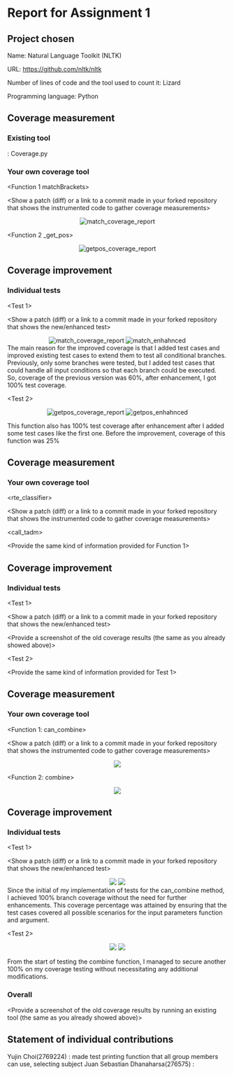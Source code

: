 # Report for Assignment 1

## Project chosen

Name:  Natural Language Toolkit (NLTK)

URL: https://github.com/nltk/nltk

Number of lines of code and the tool used to count it: Lizard

Programming language: Python

## Coverage measurement

### Existing tool
: Coverage.py
<Inform the name of the existing tool that was executed and how it was executed>

<Show the coverage results provided by the existing tool with a screenshot>


### Your own coverage tool

<The following is supposed to be repeated for each group member>

<Yujin Choi>

<Function 1 matchBrackets>

<Show a patch (diff) or a link to a commit made in your forked repository that shows the instrumented code to gather coverage measurements>

<div align="center">
  <img src="https://github.com/asdnng/nltk_SEP_group120/blob/main/images/match_results.png" alt="match_coverage_report">
</div>

<Function 2 _get_pos>
<div align="center">
  <img src="https://github.com/asdnng/nltk_SEP_group120/blob/main/images/getpos_results.png" alt="getpos_coverage_report">
</div>

## Coverage improvement

### Individual tests

<The following is supposed to be repeated for each group member>

<Yujin Choi>

<Test 1>

<Show a patch (diff) or a link to a commit made in your forked repository that shows the new/enhanced test>

<div align="center">
  <img src="https://github.com/asdnng/nltk_SEP_group120/blob/main/images/match_results.png" alt="match_coverage_report">
  <img src="https://github.com/asdnng/nltk_SEP_group120/blob/main/images/match_enhanced.png" alt="match_enhahnced">
</div>

<State the coverage improvement with a number and elaborate on why the coverage is improved>
 The main reason for the improved coverage is that I added test cases and improved existing test cases to extend them to test all conditional branches. Previously, only some branches were tested, but I added test cases that could handle all input conditions so that each branch could be executed. So, coverage of the previous version was 60%, after enhancement, I got 100% test coverage.

<Test 2>

<div align="center">
  <img src="https://github.com/asdnng/nltk_SEP_group120/blob/main/images/getpos_results.png" alt="getpos_coverage_report">
  <img src="https://github.com/asdnng/nltk_SEP_group120/blob/main/images/getpos_enhanced.png" alt="getpos_enhahnced">
</div>

 This function also has 100% test coverage after enhancement after I added some test cases like the first one. Before the improvement, coverage of this function was 25%

 ## Coverage measurement

 ### Your own coverage tool

 <Junhyeok Lee>

<rte_classifier>

<Show a patch (diff) or a link to a commit made in your forked repository that shows the instrumented code to gather coverage measurements>

<Provide a screenshot of the coverage results output by the instrumentation>
  
<call_tadm>

<Provide the same kind of information provided for Function 1>

## Coverage improvement

### Individual tests

<Junhyeok Lee>

<Test 1>

<Show a patch (diff) or a link to a commit made in your forked repository that shows the new/enhanced test>

<Provide a screenshot of the old coverage results (the same as you already showed above)>

<Provide a screenshot of the new coverage results>

<State the coverage improvement with a number and elaborate on why the coverage is improved>

<Test 2>

<Provide the same kind of information provided for Test 1>

## Coverage measurement

### Your own coverage tool

<Juan Sebastian Dhanaharsa>

<Function 1: can_combine>

<Show a patch (diff) or a link to a commit made in your forked repository that shows the instrumented code to gather coverage measurements>

<div align="center">
  <img src="https://github.com/asdnng/nltk_SEP_group120/blob/main/images/can_combine.png">
</div>

<Function 2: combine>
<div align="center">
  <img src="https://github.com/asdnng/nltk_SEP_group120/blob/main/images/combine.png">
</div>

## Coverage improvement

### Individual tests

<The following is supposed to be repeated for each group member>

<Juan Sebastian Dhanaharsa>

<Test 1>

<Show a patch (diff) or a link to a commit made in your forked repository that shows the new/enhanced test>

<div align="center">
  <img src="https://github.com/asdnng/nltk_SEP_group120/blob/main/images/can_combine%20coverage.png">
  <img src="hhttps://github.com/asdnng/nltk_SEP_group120/blob/main/images/can_combine%20hit.png">
</div>

<State the coverage improvement with a number and elaborate on why the coverage is improved>
Since the initial of my implementation of tests for the can_combine method, I achieved 100% branch coverage without the need for further enhancements. This coverage percentage was attained by ensuring that the test cases covered all possible scenarios for the input parameters function and argument.

<Test 2>

<div align="center">
  <img src="https://github.com/asdnng/nltk_SEP_group120/blob/main/images/combine%20coverage.png">
  <img src="https://github.com/asdnng/nltk_SEP_group120/blob/main/images/combine%20hit.png">
</div>

From the start of testing the combine function, I managed to secure another 100% on my coverage testing without necessitating any additional modifications.

### Overall

<Provide a screenshot of the old coverage results by running an existing tool (the same as you already showed above)>



<Provide a screenshot of the new coverage results by running the existing tool using all test modifications made by the group>

## Statement of individual contributions

<Write what each group member did>

Yujin Choi(2769224) : made test printing function that all group members can use, selecting subject
Juan Sebastian Dhanaharsa(276575) : 
